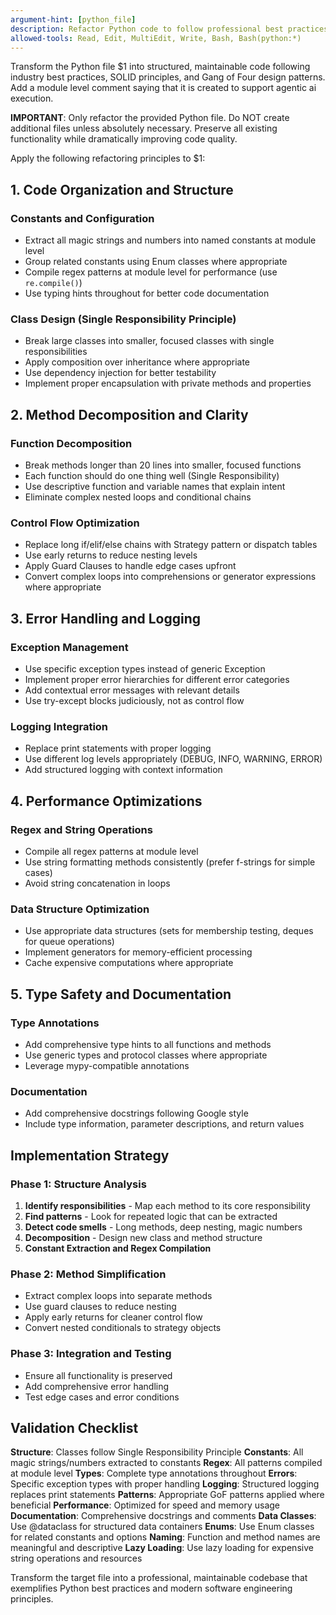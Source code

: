 ```yaml
---
argument-hint: [python_file]
description: Refactor Python code to follow professional best practices and design patterns
allowed-tools: Read, Edit, MultiEdit, Write, Bash, Bash(python:*)
---
```


Transform the Python file $1 into structured, maintainable code following industry best practices, SOLID principles, and Gang of Four design patterns. Add a module level comment saying that it is created to support
agentic ai execution.

**IMPORTANT**: Only refactor the provided Python file. Do NOT create additional files unless absolutely necessary. Preserve all existing functionality while dramatically improving code quality.

Apply the following refactoring principles to $1:

## 1. Code Organization and Structure

### Constants and Configuration
- Extract all magic strings and numbers into named constants at module level
- Group related constants using Enum classes where appropriate
- Compile regex patterns at module level for performance (use `re.compile()`)
- Use typing hints throughout for better code documentation

### Class Design (Single Responsibility Principle)
- Break large classes into smaller, focused classes with single responsibilities
- Apply composition over inheritance where appropriate
- Use dependency injection for better testability
- Implement proper encapsulation with private methods and properties

## 2. Method Decomposition and Clarity

### Function Decomposition
- Break methods longer than 20 lines into smaller, focused functions
- Each function should do one thing well (Single Responsibility)
- Use descriptive function and variable names that explain intent
- Eliminate complex nested loops and conditional chains

### Control Flow Optimization
- Replace long if/elif/else chains with Strategy pattern or dispatch tables
- Use early returns to reduce nesting levels
- Apply Guard Clauses to handle edge cases upfront
- Convert complex loops into comprehensions or generator expressions where appropriate

## 3. Error Handling and Logging

### Exception Management
- Use specific exception types instead of generic Exception
- Implement proper error hierarchies for different error categories
- Add contextual error messages with relevant details
- Use try-except blocks judiciously, not as control flow

### Logging Integration
- Replace print statements with proper logging
- Use different log levels appropriately (DEBUG, INFO, WARNING, ERROR)
- Add structured logging with context information

## 4. Performance Optimizations

### Regex and String Operations
- Compile all regex patterns at module level
- Use string formatting methods consistently (prefer f-strings for simple cases)
- Avoid string concatenation in loops


### Data Structure Optimization
- Use appropriate data structures (sets for membership testing, deques for queue operations)
- Implement generators for memory-efficient processing
- Cache expensive computations where appropriate

## 5. Type Safety and Documentation

### Type Annotations
- Add comprehensive type hints to all functions and methods
- Use generic types and protocol classes where appropriate
- Leverage mypy-compatible annotations

### Documentation
- Add comprehensive docstrings following Google style
- Include type information, parameter descriptions, and return values


## Implementation Strategy

### Phase 1: Structure Analysis
1. **Identify responsibilities** - Map each method to its core responsibility
2. **Find patterns** - Look for repeated logic that can be extracted
3. **Detect code smells** - Long methods, deep nesting, magic numbers
4. **Decomposition** - Design new class and method structure
5. **Constant Extraction and Regex Compilation**

### Phase 2: Method Simplification
- Extract complex loops into separate methods
- Use guard clauses to reduce nesting
- Apply early returns for cleaner control flow
- Convert nested conditionals to strategy objects

### Phase 3: Integration and Testing
- Ensure all functionality is preserved
- Add comprehensive error handling
- Test edge cases and error conditions

## Validation Checklist

**Structure**: Classes follow Single Responsibility Principle
**Constants**: All magic strings/numbers extracted to constants
**Regex**: All patterns compiled at module level
**Types**: Complete type annotations throughout
**Errors**: Specific exception types with proper handling
**Logging**: Structured logging replaces print statements
**Patterns**: Appropriate GoF patterns applied where beneficial
**Performance**: Optimized for speed and memory usage
**Documentation**: Comprehensive docstrings and comments
**Data Classes**: Use @dataclass for structured data containers
**Enums**: Use Enum classes for related constants and options
**Naming**: Function and method names are meaningful and descriptive
**Lazy Loading**: Use lazy loading for expensive string operations and resources

Transform the target file into a professional, maintainable codebase that exemplifies Python best practices and modern software engineering principles.